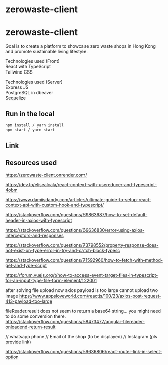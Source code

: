 # zerowaste-client

# zerowaste-client

Goal is to create a platform to showcase zero waste shops in Hong Kong and promote sustainable living lifestyle.

Technologies used (Front)  
React with TypeScript  
Tailwind CSS

Technologies used (Server)  
Express JS  
PostgreSQL in dbeaver  
Sequelize

## Run in the local

```bash
npm install / yarn install
npm start / yarn start
```

## Link

## Resources used

https://zerowaste-client.onrender.com/

https://dev.to/elisealcala/react-context-with-usereducer-and-typescript-4obm

https://www.damiisdandy.com/articles/ultimate-guide-to-setup-react-context-api-with-custom-hook-and-typescript/

https://stackoverflow.com/questions/69863687/how-to-set-default-header-in-axios-with-typescript

https://stackoverflow.com/questions/69636830/error-using-axios-interceptors-and-responses

https://stackoverflow.com/questions/73798552/property-response-does-not-exist-on-type-error-in-try-and-catch-block-typesc

https://stackoverflow.com/questions/71592960/how-to-fetch-with-method-get-and-type-script

https://forum.vuejs.org/t/how-to-access-event-target-files-in-typescript-for-an-input-type-file-form-element/122001

after solving file upload now axios payload is too large cannot upload two image
https://www.appsloveworld.com/reactjs/100/23/axios-post-request-413-payload-too-large

fileReader.result does not seem to return a base64 string... you might need to do some conversion there.
https://stackoverflow.com/questions/58473477/angular-filereader-onloadend-return-result

// whatsapp phone
// Email of the shop (to be displayed)
// Instagram (pls provide link)

https://stackoverflow.com/questions/59636806/react-router-link-in-select-option

